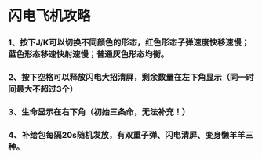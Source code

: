 <h1>闪电飞机攻略

  

<h3>1、按下J/K可以切换不同颜色的形态，红色形态子弹速度快移速慢；蓝色形态移速快射速慢；普通灰色形态均衡。
<h3>2、按下空格可以释放闪电大招清屏，剩余数量在左下角显示（同一时间最大不超过3个）

<h3>3、生命显示在右下角（初始三条命，无法补充！）

<h3>4、补给包每隔20s随机发放，有双重子弹、闪电清屏、变身懒羊羊三种。




